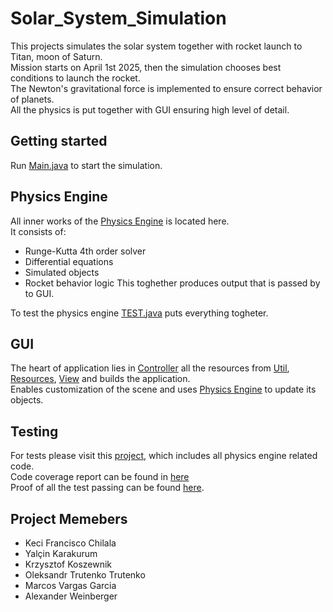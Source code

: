# Solar_System_Simulation
This projects simulates the solar system together with rocket launch to Titan, moon of Saturn. <br>
Mission starts on April 1st 2025, then the simulation chooses best conditions to launch the rocket.<br>
The Newton's gravitational force is implemented to ensure correct behavior of planets. <br>
All the physics is put together with GUI ensuring high level of detail.

## Getting started
Run [Main.java](./src/Main.java) to start the simulation. 

## Physics Engine
All inner works of the [Physics Engine](./src/Physics_Engine) is located here. <br>
It consists of:
- Runge-Kutta 4th order solver 
- Differential equations
- Simulated objects
- Rocket behavior logic
This toghether produces output that is passed by to GUI.

To test the physics engine [TEST.java](./src/Physics_Engine/src/Physics_Engine/WorkingSolarSystem/TEST.java) puts everything togheter.

## GUI
The heart of application lies in [Controller](./src/Controller) all the resources from [Util](./src/Util), [Resources](./src/Resources), [View](./src/View) and builds the application. <br>
Enables customization of the scene and uses [Physics Engine](./src/Physics_Engine) to update its objects.


## Testing 
For tests please visit this [project](https://github.com/MarcosVG15/Physics-Engine---Orbital-Dynamics), which includes all physics engine related code. <br>
Code coverage report can be found in [here](./code_coverage/index.html) <br>
Proof of all the test passing can be found [here](./code_coverage/testResults.md).



## Project Memebers
- Keci Francisco Chilala
- Yalçin Karakurum
- Krzysztof Koszewnik
- Oleksandr Trutenko Trutenko
- Marcos Vargas Garcia
- Alexander Weinberger





